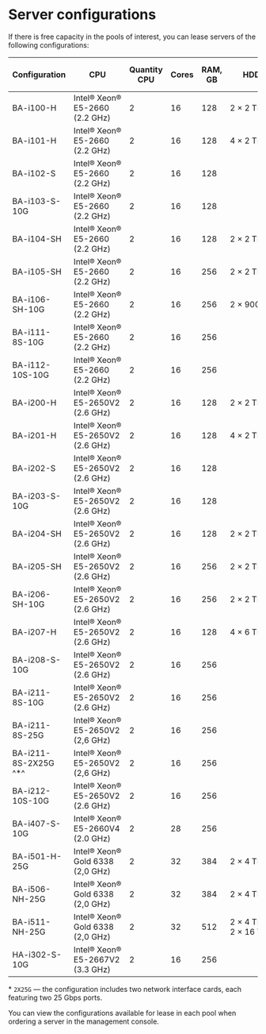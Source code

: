 # Server configurations

If there is free capacity in the pools of interest, you can lease servers of the following configurations:

| Configuration    | CPU                                            | Quantity<br>CPU | Cores | RAM, GB | HDD                       | SSD                        | Private network</br>Gbps | Public network</br>Gbps |
|-----------------|------------------------------------------------|-------------------|------|--------------|---------------------------|----------------------------|----------------------------|----------------------------|
| BA-i100-H       | Intel®&nbsp;Xeon®<br/>E5-2660</br>(2.2 GHz)    | 2                 | 16   | 128          | 2&nbsp;×&nbsp;2&nbsp;TB   |                            | 1                          | 1                          |
| BA-i101-H       | Intel®&nbsp;Xeon®<br/>E5-2660</br>(2.2 GHz)    | 2                 | 16   | 128          | 4&nbsp;×&nbsp;2&nbsp;TB   |                            | 1                          | 1                          |
| BA-i102-S       | Intel®&nbsp;Xeon®<br/>E5-2660</br>(2.2 GHz)    | 2                 | 16   | 128          |                           | 2&nbsp;×&nbsp;900&nbsp;GB  | 1                          | 1                          |
| BA-i103-S-10G   | Intel®&nbsp;Xeon®<br/>E5-2660</br>(2.2 GHz)    | 2                 | 16   | 128          |                           | 2&nbsp;×&nbsp;900&nbsp;GB  | 10                         | 1                          |
| BA-i104-SH      | Intel®&nbsp;Xeon®<br/>E5-2660</br>(2.2 GHz)    | 2                 | 16   | 128          | 2&nbsp;×&nbsp;2&nbsp;TB   | 2&nbsp;×&nbsp;900&nbsp;GB  | 1                          | 1                          |
| BA-i105-SH      | Intel®&nbsp;Xeon®<br/>E5-2660</br>(2.2 GHz)    | 2                 | 16   | 256          | 2&nbsp;×&nbsp;2&nbsp;TB   | 2&nbsp;×&nbsp;900&nbsp;GB  | 1                          | 1                          |
| BA-i106-SH-10G  | Intel®&nbsp;Xeon®<br/>E5-2660</br>(2.2 GHz)    | 2                 | 16   | 256          | 2&nbsp;×&nbsp;900&nbsp;GB | 2&nbsp;×&nbsp;900&nbsp;GB  | 10                         | 1                          |
| BA-i111-8S-10G  | Intel®&nbsp;Xeon®<br/>E5-2660</br>(2.2 GHz)    | 2                 | 16   | 256          |                           | 8&nbsp;×&nbsp;1,9&nbsp;TB  | 10                         | 10                         |
| BA-i112-10S-10G | Intel®&nbsp;Xeon®<br/>E5-2660</br>(2.2 GHz)    | 2                 | 16   | 256          |                           | 10&nbsp;×&nbsp;1.9&nbsp;TB | 10                         | 10                         |
| BA-i200-H       | Intel®&nbsp;Xeon®<br/>E5-2650V2</br>(2.6 GHz)  | 2                 | 16   | 128          | 2&nbsp;×&nbsp;2&nbsp;TB   |                            | 1                          | 1                          |
| BA-i201-H       | Intel®&nbsp;Xeon®<br/>E5-2650V2</br>(2.6 GHz)  | 2                 | 16   | 128          | 4&nbsp;×&nbsp;2&nbsp;TB   |                            | 1                          | 1                          |
| BA-i202-S       | Intel®&nbsp;Xeon®<br/>E5-2650V2</br>(2.6 GHz)  | 2                 | 16   | 128          |                           | 2&nbsp;×&nbsp;900&nbsp;GB  | 1                          | 1                          |
| BA-i203-S-10G   | Intel®&nbsp;Xeon®<br/>E5-2650V2</br>(2.6 GHz)  | 2                 | 16   | 128          |                           | 2&nbsp;×&nbsp;900&nbsp;GB  | 10                         | 1                          |
| BA-i204-SH      | Intel®&nbsp;Xeon®<br/>E5-2650V2</br>(2.6 GHz)  | 2                 | 16   | 128          | 2&nbsp;×&nbsp;2&nbsp;TB   | 2&nbsp;×&nbsp;900&nbsp;GB  | 1                          | 1                          |
| BA-i205-SH      | Intel®&nbsp;Xeon®<br/>E5-2650V2</br>(2.6 GHz)  | 2                 | 16   | 256          | 2&nbsp;×&nbsp;2&nbsp;TB  | 2&nbsp;×&nbsp;900&nbsp;GB  | 1                          | 1                          |
| BA-i206-SH-10G  | Intel®&nbsp;Xeon®<br/>E5-2650V2</br>(2.6 GHz)  | 2                 | 16   | 256          | 2&nbsp;×&nbsp;2&nbsp;TB  | 2&nbsp;×&nbsp;900&nbsp;GB  | 10                         | 1                          |
| BA-i207-H       | Intel®&nbsp;Xeon®<br/>E5-2650V2</br>(2.6 GHz)  | 2                 | 16   | 128          | 4&nbsp;×&nbsp;6&nbsp;TB   |                            | 1                          | 1                          |
| BA-i208-S-10G   | Intel®&nbsp;Xeon®<br/>E5-2650V2</br>(2.6 GHz)  | 2                 | 16   | 256          |                           | 4&nbsp;×&nbsp;3,8&nbsp;TB  | 10                         | 10                         |
| BA-i211-8S-10G  | Intel®&nbsp;Xeon®<br/>E5-2650V2</br>(2.6 GHz)  | 2                 | 16   | 256          |                           | 8&nbsp;×&nbsp;1,9&nbsp;TB  | 10                         | 10                         |
| BA-i211-8S-25G   | Intel®&nbsp;Xeon®<br/>E5-2650V2</br>(2,6 GHz) | 2                 | 16   | 256          |                           | 8&nbsp;×&nbsp;1,9&nbsp;TB  | 25                         | 25                         |
| BA-i211-8S-2X25G ^*^ | Intel®&nbsp;Xeon®<br/>E5-2650V2</br>(2,6 GHz) | 2                 | 16   | 256          |                           | 8&nbsp;×&nbsp;1,9&nbsp;TB  | 25                         | 25                         |
| BA-i212-10S-10G | Intel®&nbsp;Xeon®<br/>E5-2650V2</br>(2.6 GHz)  | 2                 | 16   | 256          |                           | 10&nbsp;×&nbsp;1.9&nbsp;TB | 10                         | 10                         |
| BA-i407-S-10G   | Intel®&nbsp;Xeon®<br/>E5-2660V4</br>(2.0 GHz)  | 2                 | 28   | 256          |                           | 4&nbsp;×&nbsp;3,8&nbsp;TB  | 10                         | 10                         |
| BA-i501-H-25G   | Intel®&nbsp;Xeon®<br/>Gold 6338</br>(2,0 GHz)  | 2                 | 32   | 384          | 2&nbsp;×&nbsp;4&nbsp;TB   |                            | 25                         | 25                         |
| BA-i506-NH-25G  | Intel®&nbsp;Xeon®<br/>Gold 6338</br>(2,0 GHz)  | 2                 | 32   | 384          | 2&nbsp;×&nbsp;4&nbsp;TB   | 2&nbsp;×&nbsp;3,2&nbsp;TB  | 25                         | 25                         |
| BA-i511-NH-25G  | Intel®&nbsp;Xeon®<br/>Gold 6338</br>(2,0 GHz)  | 2                 | 32   | 512          | 2&nbsp;×&nbsp;4&nbsp;TB + 2&nbsp;×&nbsp;16&nbsp;TB | 6&nbsp;×&nbsp;3,2&nbsp;TB | 25 | 25                         |
| HA-i302-S-10G   | Intel®&nbsp;Xeon®<br/>E5-2667V2</br>(3.3 GHz)  | 2                 | 16   | 256          |                           | 4&nbsp;×&nbsp;3,8&nbsp;TB  | 10                         | 10                         |

\* `2X25G` —  the configuration includes two network interface cards, each featuring two 25 Gbps ports.

You can view the configurations available for lease in each pool when ordering a server in the management console.